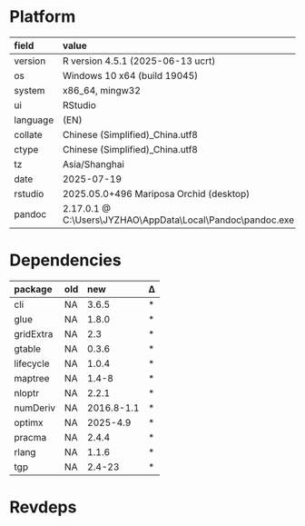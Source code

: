 # Platform

|field    |value                                                      |
|:--------|:----------------------------------------------------------|
|version  |R version 4.5.1 (2025-06-13 ucrt)                          |
|os       |Windows 10 x64 (build 19045)                               |
|system   |x86_64, mingw32                                            |
|ui       |RStudio                                                    |
|language |(EN)                                                       |
|collate  |Chinese (Simplified)_China.utf8                            |
|ctype    |Chinese (Simplified)_China.utf8                            |
|tz       |Asia/Shanghai                                              |
|date     |2025-07-19                                                 |
|rstudio  |2025.05.0+496 Mariposa Orchid (desktop)                    |
|pandoc   |2.17.0.1 @ C:\Users\JYZHAO\AppData\Local\Pandoc\pandoc.exe |

# Dependencies

|package   |old |new        |Δ  |
|:---------|:---|:----------|:--|
|cli       |NA  |3.6.5      |*  |
|glue      |NA  |1.8.0      |*  |
|gridExtra |NA  |2.3        |*  |
|gtable    |NA  |0.3.6      |*  |
|lifecycle |NA  |1.0.4      |*  |
|maptree   |NA  |1.4-8      |*  |
|nloptr    |NA  |2.2.1      |*  |
|numDeriv  |NA  |2016.8-1.1 |*  |
|optimx    |NA  |2025-4.9   |*  |
|pracma    |NA  |2.4.4      |*  |
|rlang     |NA  |1.1.6      |*  |
|tgp       |NA  |2.4-23     |*  |

# Revdeps

